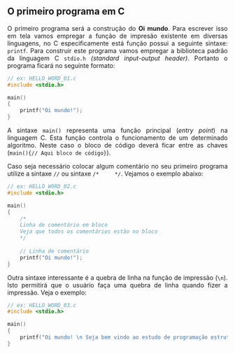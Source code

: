 ## O primeiro programa em C

<p align="justify">O primeiro programa será a construção do <b>Oi mundo</b>. Para escrever isso em tela vamos empregar a função de impresão existente em diversas linguagens, no C especificamente está função possui a seguinte sintaxe: <code>printf</code>. Para construir este programa vamos empregar a biblioteca padrão da linguagem C <code>stdio.h</code> <i>(standard input-output header)</i>. Portanto o programa ficará no seguinte formato:</p>

```c
// ex: HELLO_WORD_01.c
#include <stdio.h>

main()
{
    printf("Oi mundo!");
}
```
<p align="justify">A sintaxe <code>main()</code> representa uma função principal (<i>entry point</i>) na linguagem C. Esta função controla o funcionamento de um determinado algoritmo. Neste caso o bloco de código deverá ficar entre as chaves (<code>main(){// Aqui bloco de código}</code>).</p>

<p align="justify">Caso seja necessário colocar algum comentário no seu primeiro programa utilize a sintaxe <code>//</code> ou sintaxe <code>/*     */</code>. Vejamos o exemplo abaixo:</p>

```c
// ex: HELLO_WORD_02.c
#include <stdio.h>

main()
{
    /* 
    Linha de comentário em bloco
    Veja que todos os comentários estão no bloco
    */
    
    // Linha de comentário
    printf("Oi mundo!");
}
```
<p align="justify">Outra sintaxe interessante é a quebra de linha na função de impressão (<code>\n</code>). Isto permitirá que o usuário faça uma quebra de linha quando fizer a impressão. Veja o exemplo:</p>

```c
// ex: HELLO_WORD_03.c
#include <stdio.h>

main()
{
    printf("Oi mundo! \n Seja bem vindo ao estudo de programação estruturada com linguagem C.");
}
```
